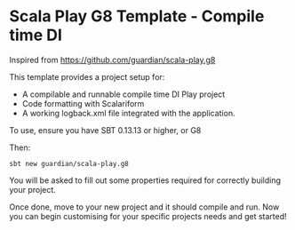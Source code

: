 # Scala Play G8 Template - Compile time DI

Inspired from https://github.com/guardian/scala-play.g8

This template provides a project setup for: 
 - A compilable and runnable compile time DI Play project
 - Code formatting with Scalariform
 - A working logback.xml file integrated with the application.

To use, ensure you have SBT 0.13.13 or higher, or G8

Then:

```
sbt new guardian/scala-play.g8
```

You will be asked to fill out some properties required for correctly building your project.

Once done, move to your new project and it should compile and run. Now you can begin customising for your specific projects needs and get started!
